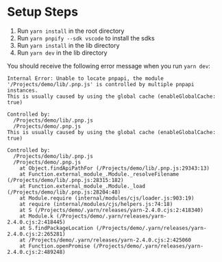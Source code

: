 # Setup Steps
1. Run `yarn install` in the root directory
2. Run `yarn pnpify --sdk vscode` to install the sdks
3. Run `yarn install` in the lib directory
4. Run `yarn dev` in the lib directory

You should receive the following error message when you run `yarn dev`:
```
Internal Error: Unable to locate pnpapi, the module '/Projects/demo/lib/.pnp.js' is controlled by multiple pnpapi instances.
This is usually caused by using the global cache (enableGlobalCache: true)

Controlled by:
  /Projects/demo/lib/.pnp.js
  /Projects/demo/.pnp.js
This is usually caused by using the global cache (enableGlobalCache: true)

Controlled by:
  /Projects/demo/lib/.pnp.js
  /Projects/demo/.pnp.js
    at Object.findApiPathFor (/Projects/demo/lib/.pnp.js:29343:13)
    at Function.external_module_.Module._resolveFilename (/Projects/demo/lib/.pnp.js:28315:182)
    at Function.external_module_.Module._load (/Projects/demo/lib/.pnp.js:28204:48)
    at Module.require (internal/modules/cjs/loader.js:903:19)
    at require (internal/modules/cjs/helpers.js:74:18)
    at S (/Projects/demo/.yarn/releases/yarn-2.4.0.cjs:2:418340)
    at Module.k (/Projects/demo/.yarn/releases/yarn-2.4.0.cjs:2:418445)
    at S.findPackageLocation (/Projects/demo/.yarn/releases/yarn-2.4.0.cjs:2:265281)
    at /Projects/demo/.yarn/releases/yarn-2.4.0.cjs:2:425060
    at Function.openPromise (/Projects/demo/.yarn/releases/yarn-2.4.0.cjs:2:489248)
```

